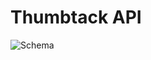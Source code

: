 # Thumbtack API

![Schema](https://user-images.githubusercontent.com/83834410/144356207-c688c777-02f4-46a3-92be-cadcb813fae6.png)
